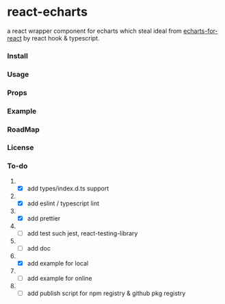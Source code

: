 # react-echarts
a react wrapper component for echarts which steal ideal from [echarts-for-react](https://github.com/hustcc/echarts-for-react) by react hook & typescript.

### Install

### Usage

### Props

### Example

### RoadMap

### License

### To-do
1. - [x] add types/index.d.ts support
2. - [x] add eslint / typescript lint
3. - [x] add prettier
4. - [ ] add test such jest, react-testing-library
5. - [ ] add doc
6. - [x] add example for local
7. - [ ] add example for online
8. - [ ] add publish script for npm registry & github pkg registry
